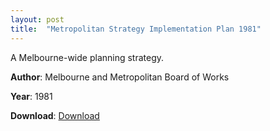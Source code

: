 ```yaml
---
layout: post
title:  "Metropolitan Strategy Implementation Plan 1981"
---
```


A Melbourne-wide planning strategy.

**Author**: Melbourne and Metropolitan Board of Works

**Year**: 1981

**Download**: [Download](./docs/metropolitanplanimplementationstrategy1981.pdf)
